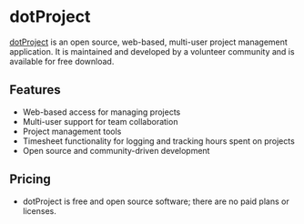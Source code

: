 # dotProject

[dotProject](http://www.dotproject.net/) is an open source, web-based, multi-user project management application. It is maintained and developed by a volunteer community and is available for free download.

## Features
- Web-based access for managing projects
- Multi-user support for team collaboration
- Project management tools
- Timesheet functionality for logging and tracking hours spent on projects
- Open source and community-driven development

## Pricing
- dotProject is free and open source software; there are no paid plans or licenses.